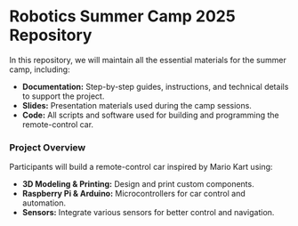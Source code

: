 # Robotics Summer Camp 2025 Repository

In this repository, we will maintain all the essential materials for the summer camp, including:  

- **Documentation:** Step-by-step guides, instructions, and technical details to support the project.  
- **Slides:** Presentation materials used during the camp sessions.  
- **Code:** All scripts and software used for building and programming the remote-control car.  

### Project Overview  
Participants will build a remote-control car inspired by Mario Kart using:  
- **3D Modeling & Printing:** Design and print custom components.  
- **Raspberry Pi & Arduino:** Microcontrollers for car control and automation.  
- **Sensors:** Integrate various sensors for better control and navigation.
